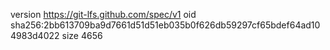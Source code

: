 version https://git-lfs.github.com/spec/v1
oid sha256:2bb613709ba9d7661d51d51eb035b0f626db59297cf65bdef64ad104983d4022
size 4656
